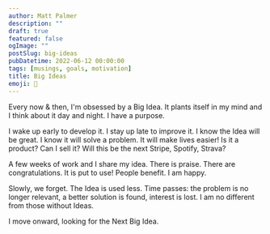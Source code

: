 ```yaml
---
author: Matt Palmer
description: ""
draft: true
featured: false
ogImage: ""
postSlug: big-ideas
pubDatetime: 2022-06-12 00:00:00
tags: [musings, goals, motivation]
title: Big Ideas
emoji: 💭
---
```


Every now & then, I'm obsessed by a Big Idea. It plants itself in my mind and I think about it day and night. I have a purpose.

I wake up early to develop it. I stay up late to improve it. I know the Idea will be great. I know it will solve a problem. It will make lives easier! Is it a product? Can I sell it? Will this be the next Stripe, Spotify, Strava?

A few weeks of work and I share my idea. There is praise. There are congratulations. It is put to use! People benefit. I am happy.

Slowly, we forget. The Idea is used less. Time passes: the problem is no longer relevant, a better solution is found, interest is lost. I am no different from those without Ideas.

I move onward, looking for the Next Big Idea.
